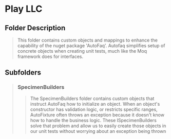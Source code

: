 ﻿# Play LLC

## Folder Description

>This folder contains custom objects and mappings to enhance the capability of the nuget package
'AutoFaq'. Autofaq simplifies setup of concrete objects when creating unit tests, much like the 
Moq framework does for interfaces.
 

## Subfolders

> ### SpecimenBuilders
>>The SpecimenBuilders folder contains custom objects that instruct AutoFaq how to initialize
an object. When an object's constructor has validation logic, or restricts specific ranges,
AutoFixture often throws an exception because it doesn't know how to handle the business logic.
These ISpecimenBuilders solve that problem and allow us to easily create those objects in our
unit tests without worrying about an exception being thrown

 